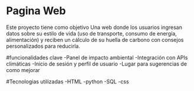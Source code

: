 # Pagina Web
Este proyecto tiene como objetivo Una web donde los usuarios ingresan datos sobre su estilo de vida (uso de transporte, consumo de energía, alimentación) y reciben un cálculo de su huella de carbono con consejos personalizados para reducirla.

#funcionalidades clave
-Panel de impacto ambiental
-Integración con APIs climáticas
-Inicio de sesión y perfil de usuario
-Lugar para sugerencias de como mejorar

#Tecnologias utilizadas
-HTML
-python
-SQL
-css

